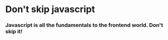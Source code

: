 # Don't skip javascript

### Javascript is all the fundamentals to the frontend world. Don't skip it!
